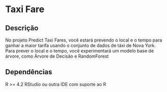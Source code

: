 # Taxi Fare

## Descrição
No projeto Predict Taxi Fares, você estará prevendo o local e o tempo para ganhar a maior tarifa usando o conjunto de dados de táxi de Nova York.
Para prever o local e o tempo, você experimentará um modelo base de árvore, como Árvore de Decisão e RandomForest

## Dependências
R >= 4.2
RStudio ou outra IDE com suporte ao R